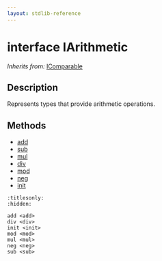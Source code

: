 ```yaml
---
layout: stdlib-reference
---
```


# interface IArithmetic

*Inherits from:* [IComparable](../../icomparable-01/index.html)

## Description

Represents types that provide arithmetic operations.


## Methods

* [add](../add.html)
* [sub](../sub.html)
* [mul](../mul.html)
* [div](../div.html)
* [mod](../mod.html)
* [neg](../neg.html)
* [init](../init.html)


```{toctree}
:titlesonly:
:hidden:

add <add>
div <div>
init <init>
mod <mod>
mul <mul>
neg <neg>
sub <sub>
```
